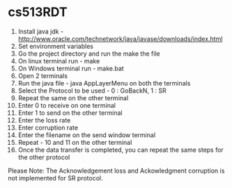 # cs513RDT


1) Install java jdk - http://www.oracle.com/technetwork/java/javase/downloads/index.html
2) Set environment variables 
3) Go the project directory and run the make the file 
4) On linux terminal run - make
5) On Windows terminal run - make.bat
6) Open 2 terminals
7) Run the java file - java AppLayerMenu on both the terminals
8) Select the Protocol to be used  - 0 : GoBackN, 1 : SR
9) Repeat the same on the other terminal
10) Enter 0 to receive on one terminal 
11) Enter 1 to send on the other terminal
12) Enter the loss rate 
13) Enter corruption rate
14) Enter the filename on the send window terminal
15) Repeat  - 10 and 11 on the other terminal
16) Once the data transfer is completed, you can repeat the same steps for the other protocol


Please Note: The Acknowledgement loss and Ackowledgment corruption is not implemented for SR protocol.
